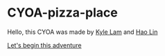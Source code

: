 # CYOA-pizza-place

Hello, this CYOA was made by [Kyle Lam](https://github.com/kylel3769) and [Hao Lin](https://github.com/haol0946)

[Let's begin this adventure](../start-of-your-shift.md/start.md)
